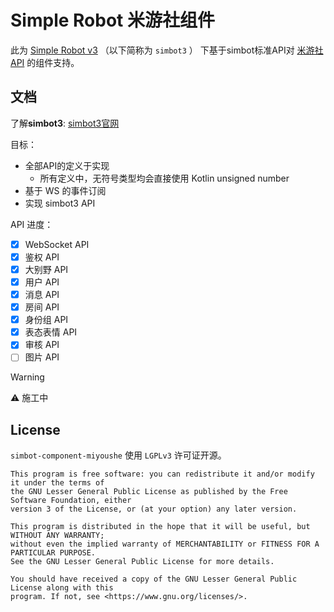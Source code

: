 # Simple Robot 米游社组件

此为 [Simple Robot v3][simbot3] （以下简称为 `simbot3` ）
下基于simbot标准API对 [米游社 API](https://webstatic.mihoyo.com/vila/bot/doc/) 的组件支持。

[simbot3]: https://github.com/simple-robot/simpler-robot

## 文档

了解**simbot3**: [simbot3官网](https://simbot.forte.love)

目标：

- 全部API的定义于实现
    - 所有定义中，无符号类型均会直接使用 Kotlin unsigned number
- 基于 WS 的事件订阅
- 实现 simbot3 API

API 进度：

- [x] WebSocket API
- [x] 鉴权 API
- [x] 大别野 API
- [x] 用户 API
- [x] 消息 API
- [x] 房间 API
- [x] 身份组 API
- [x] 表态表情 API
- [x] 审核 API
- [ ] 图片 API

> [!warning]
> ⚠️ 施工中

## License

`simbot-component-miyoushe` 使用 `LGPLv3` 许可证开源。

```
This program is free software: you can redistribute it and/or modify it under the terms of 
the GNU Lesser General Public License as published by the Free Software Foundation, either 
version 3 of the License, or (at your option) any later version.

This program is distributed in the hope that it will be useful, but WITHOUT ANY WARRANTY;
without even the implied warranty of MERCHANTABILITY or FITNESS FOR A PARTICULAR PURPOSE. 
See the GNU Lesser General Public License for more details.

You should have received a copy of the GNU Lesser General Public License along with this 
program. If not, see <https://www.gnu.org/licenses/>.

